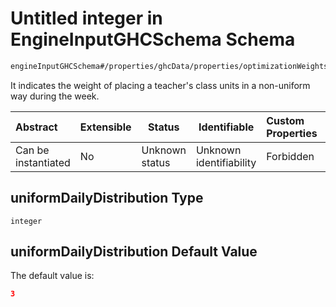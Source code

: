 # Untitled integer in EngineInputGHCSchema Schema

```txt
engineInputGHCSchema#/properties/ghcData/properties/optimizationWeights/properties/teachers/properties/uniformDailyDistribution
```

It indicates the weight of placing a teacher's class units in a non-uniform way during the week.


| Abstract            | Extensible | Status         | Identifiable            | Custom Properties | Additional Properties | Access Restrictions | Defined In                                                         |
| :------------------ | ---------- | -------------- | ----------------------- | :---------------- | --------------------- | ------------------- | ------------------------------------------------------------------ |
| Can be instantiated | No         | Unknown status | Unknown identifiability | Forbidden         | Allowed               | none                | [ghc.schema.json\*](../out/ghc.schema.json "open original schema") |

## uniformDailyDistribution Type

`integer`

## uniformDailyDistribution Default Value

The default value is:

```json
3
```
